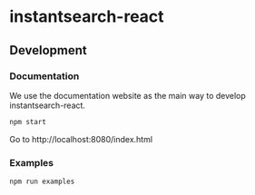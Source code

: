 # instantsearch-react

## Development

### Documentation

We use the documentation website as the main way to develop instantsearch-react.

```sh
npm start
```

Go to http://localhost:8080/index.html

### Examples

```sh
npm run examples
```
